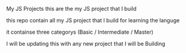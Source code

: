 My JS Projects
this are the my JS project that I build

this repo contain all my JS project that I build for learning the languge

it containse three categorys (Basic / Intermediate / Master)

I will be updating this with any new project that I will be Building
